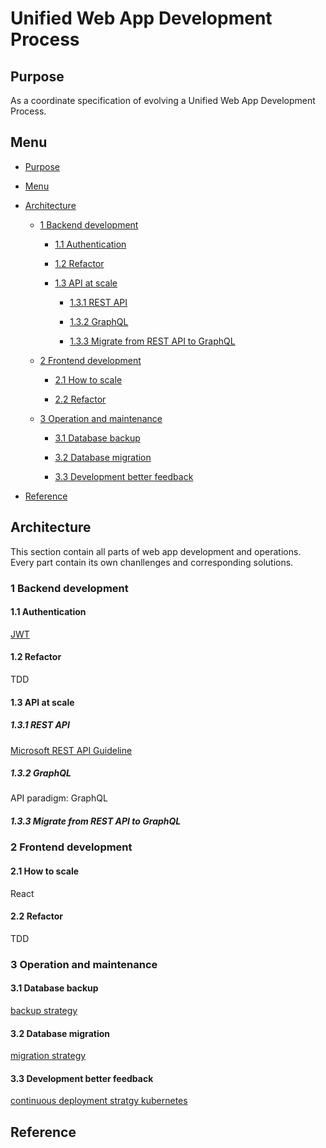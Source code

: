 # Unified Web App Development Process

## Purpose 

As a coordinate specification of evolving a Unified Web App Development Process.

## Menu

- [Purpose](#purpose)

- [Menu](#menu)

- [Architecture](#architecture)

    - [1 Backend development](#1-backend-development)
    
        - [1.1 Authentication](#11-authentication)
    
        - [1.2 Refactor](#12-refactor)
    
        - [1.3 API at scale](#13-api-at-scale)

            - [1.3.1 REST API](#131-rest-api)

            - [1.3.2 GraphQL](#132-graphql)

            - [1.3.3 Migrate from REST API to GraphQL](#133-migrate-from-rest-api-to-graphql)
    
    - [2 Frontend development](#2-frontend-development)
    
        - [2.1 How to scale](#21-how-to-scale)
    
        - [2.2 Refactor](#22-refactor)
    
    - [3 Operation and maintenance](#3-operation-and-maintenance)
    
        - [3.1 Database backup](#31-database-backup)
            
        - [3.2 Database migration](#32-database-migration)
    
        - [3.3 Development better feedback](#33-development-better-feedback)

- [Reference](#Reference)


## Architecture

This section contain all parts of web app development and operations. Every part contain its own chanllenges and corresponding solutions.

### 1 Backend development

#### 1.1 Authentication

[JWT][4]

#### 1.2 Refactor

TDD

#### 1.3 API at scale

##### 1.3.1 REST API

[Microsoft REST API Guideline][5]

##### 1.3.2 GraphQL

API paradigm: GraphQL

##### 1.3.3 Migrate from REST API to GraphQL


### 2 Frontend development

#### 2.1 How to scale

React

#### 2.2 Refactor

TDD

### 3 Operation and maintenance

#### 3.1 Database backup

[backup strategy][1]

#### 3.2 Database migration

[migration strategy][2]

#### 3.3 Development better feedback

[continuous deployment stratgy kubernetes][3]


## Reference

[1]: https://docs.google.com/document/d/1F1uhdQpT8-V6UXAfekXi44h98daV_Lkoc4X5ibqbqmE/edit?usp=sharing

[2]: https://docs.google.com/document/d/1s4GvR72e2LbrxMGgFPxEUPPZuzCNX6rY1h7wdqDp4wY/edit?usp=sharing

[3]: https://docs.google.com/document/d/1Cg7KCYP42_cwwtvnoRV30-DNLdsgv1Ll3j2Ie5FCBZg/edit?usp=sharing

[4]: https://github.com/xuyuji9000/jwt-demo

[5]: https://github.com/Microsoft/api-guidelines/blob/vNext/Guidelines.md
